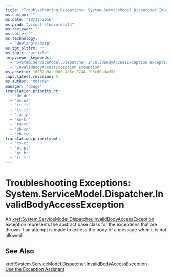 ```yaml
---
title: "Troubleshooting Exceptions: System.ServiceModel.Dispatcher.InvalidBodyAccessException | Microsoft Docs"
ms.custom: ""
ms.date: "10/19/2016"
ms.prod: "visual-studio-dev14"
ms.reviewer: ""
ms.suite: ""
ms.technology: 
  - "devlang-csharp"
ms.tgt_pltfrm: ""
ms.topic: "article"
helpviewer_keywords: 
  - "System.ServiceModel.Dispatcher.InvalidBodyAccessException exception"
  - "InvalidBodyAccessException exception"
ms.assetid: 16752a9a-d980-4b5e-8744-f96cd9adad3f
caps.latest.revision: 5
ms.author: "mblome"
manager: "douge"
translation.priority.ht: 
  - "de-de"
  - "es-es"
  - "fr-fr"
  - "it-it"
  - "ja-jp"
  - "ko-kr"
  - "ru-ru"
  - "zh-cn"
  - "zh-tw"
translation.priority.mt: 
  - "cs-cz"
  - "pl-pl"
  - "pt-br"
  - "tr-tr"
---
```

# Troubleshooting Exceptions: System.ServiceModel.Dispatcher.InvalidBodyAccessException
An <xref:System.ServiceModel.Dispatcher.InvalidBodyAccessException> exception represents the abstract base class for the exceptions that are thrown if an attempt is made to access the body of a message when it is not allowed.  
  
## See Also  
 <xref:System.ServiceModel.Dispatcher.InvalidBodyAccessException>   
 [Use the Exception Assistant](../Topic/How%20to:%20Use%20the%20Exception%20Assistant.md)
